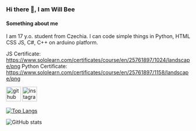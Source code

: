 ### Hi there 👋, I am Will Bee
#### Something about me
I am 17 y.o. student from Czechia. I can code simple things in Python, HTML CSS JS, C#, C++ on arduino platform.

JS Certificate: https://www.sololearn.com/certificates/course/en/25761897/1024/landscape/png
Python Certificate: https://www.sololearn.com/certificates/course/en/25761897/1158/landscape/png


[<img src='https://cdn.jsdelivr.net/npm/simple-icons@3.0.1/icons/github.svg' alt='github' height='40'>](https://github.com/Will-Bee)  [<img src='https://cdn.jsdelivr.net/npm/simple-icons@3.0.1/icons/instagram.svg' alt='instagram' height='40'>](https://www.instagram.com/vilem_bartosek/)  

[![Top Langs](https://github-readme-stats.vercel.app/api/top-langs/?username=Will-Bee)](https://github.com/anuraghazra/github-readme-stats)

![GitHub stats](https://github-readme-stats.vercel.app/api?username=Will-Bee&show_icons=true)  

